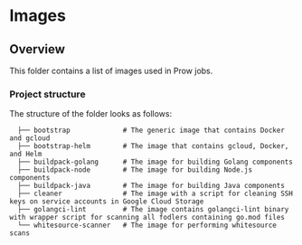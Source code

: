 # Images

## Overview

This folder contains a list of images used in Prow jobs.

### Project structure

<!-- Update the folder structure each time you modify it. -->

The structure of the folder looks as follows:

```
  ├── bootstrap             # The generic image that contains Docker and gcloud            
  ├── bootstrap-helm        # The image that contains gcloud, Docker, and Helm
  ├── buildpack-golang      # The image for building Golang components
  ├── buildpack-node        # The image for building Node.js components
  ├── buildpack-java        # The image for building Java components
  ├── cleaner               # The image with a script for cleaning SSH keys on service accounts in Google Cloud Storage
  ├── golangci-lint         # The image contains golangci-lint binary with wrapper script for scanning all fodlers containing go.mod files
  └── whitesource-scanner   # The image for performing whitesource scans
```
